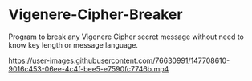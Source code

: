 # Vigenere-Cipher-Breaker
Program to break any Vigenere Cipher secret message without need to know key length or message language.



https://user-images.githubusercontent.com/76630991/147708610-9016c453-06ee-4c4f-bee5-e7590fc7746b.mp4

